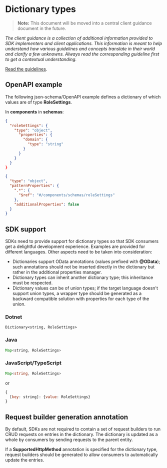 # Dictionary types

> **Note:** This document will be moved into a central client guidance document in the future.

*The client guidance is a collection of additional information provided to SDK implementers and client applications. This information is meant to help understand how various guidelines and concepts translate in their world and clarify a few unknowns. Always read the corresponding guideline first to get a contextual understanding.*

[Read the guidelines](https://github.com/microsoft/api-guidelines/blob/vNext/Guidelines.md).

## OpenAPI example

The following json-schema/OpenAPI example defines a dictionary of which values are of type **RoleSettings**.

In **components** in **schemas**:

```json
{
  "roleSettings": {
    "type": "object",
      "properties": {
        "domain": {
          "type": "string"
        }
      }
    }
  }
}
```

```json
{
  "type": "object",
  "patternProperties": {
    ".*": {
      "$ref": "#/components/schemas/roleSettings"
    },
    "additionalProperties": false
  }
}
```

## SDK support

SDKs need to provide support for dictionary types so that SDK consumers get a delightful development experience. Examples are provided for different languages. Other aspects need to be taken into consideration:

- Dictionaries support OData annotations (values prefixed with **@OData**); such annotations should not be inserted directly in the dictionary but rather in the additional properties manager.
- Dictionary types can inherit another dictionary type; this inheritance must be respected.
- Dictionary values can be of union types; if the target language doesn't support union types, a wrapper type should be generated as a backward compatible solution with properties for each type of the union.

### Dotnet

```CSharp
Dictionary<string, RoleSettings>
```

### Java

```Java
Map<string, RoleSettings>
```

### JavaScript/TypeScript

```TypeScript
Map<string, RoleSettings>
```

or

```JavaScript
{
  [key: string]: {value: RoleSettings}
}
```

## Request builder generation annotation

By default, SDKs are not required to contain a set of request builders to run CRUD requests on entries in the dictionary. The dictionary is updated as a whole by consumers by sending requests to the parent entity.

If a **SupportedHttpMethod** annotation is specified for the dictionary type, request builders should be generated to allow consumers to automatically update the entries.
